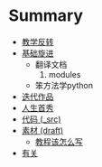 # Summary
- [教学反转](0MOOC/README.md)
- [基础旋进](1sTry/README.md)
  + 翻译文档
    1. modules
  + 笨方法学python
- [迭代作品](2nDev/README.md)
- [人生首秀](3rDemo/README.md)
- [代码 (_src)](_src/README.md)
- [素材 (draft)](draft/README.md)
  + [教程该怎么写](draft/how2tutorial.md)
- [有关](ABOUT.md)
